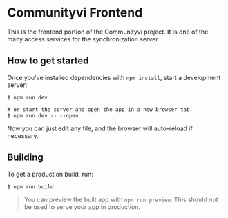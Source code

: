 # Communityvi Frontend

This is the frontend portion of the Communityvi project. It is one of the many access services for the synchronization server.

## How to get started

Once you've installed dependencies with `npm install`, start a development server:

```shell
$ npm run dev

# or start the server and open the app in a new browser tab
$ npm run dev -- --open
```

Now you can just edit any file, and the browser will auto-reload if necessary.

## Building

To get a production build, run:

```shell
$ npm run build
```

> You can preview the built app with `npm run preview`. This should _not_ be used to serve your app in production.
